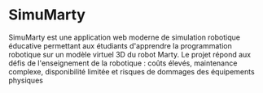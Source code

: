 # SimuMarty
SimuMarty est une application web moderne de simulation robotique éducative permettant aux étudiants d'apprendre la programmation robotique sur un modèle virtuel 3D du robot Marty. Le projet répond aux défis de l'enseignement de la robotique : coûts élevés, maintenance complexe, disponibilité limitée et risques de dommages des équipements physiques
